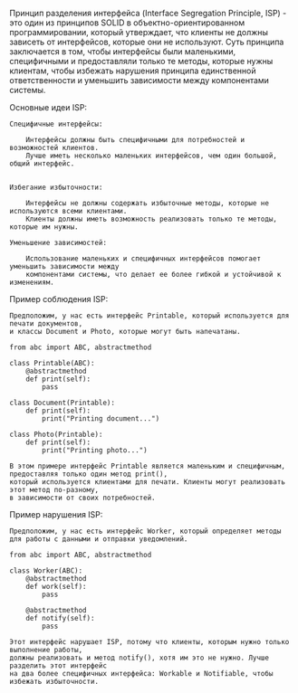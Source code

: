 
Принцип разделения интерфейса (Interface Segregation Principle, ISP) - это один из принципов SOLID
в объектно-ориентированном программировании, который утверждает,
что клиенты не должны зависеть от интерфейсов, которые они не используют.
Суть принципа заключается в том, чтобы интерфейсы были маленькими, специфичными и предоставляли
только те методы, которые нужны клиентам, чтобы избежать нарушения принципа единственной ответственности
и уменьшить зависимости между компонентами системы.


Основные идеи ISP:

    Специфичные интерфейсы:

        Интерфейсы должны быть специфичными для потребностей и возможностей клиентов.
        Лучше иметь несколько маленьких интерфейсов, чем один большой, общий интерфейс.


    Избегание избыточности:

        Интерфейсы не должны содержать избыточные методы, которые не используются всеми клиентами.
        Клиенты должны иметь возможность реализовать только те методы, которые им нужны.

    Уменьшение зависимостей:

        Использование маленьких и специфичных интерфейсов помогает уменьшить зависимости между
        компонентами системы, что делает ее более гибкой и устойчивой к изменениям.



Пример соблюдения ISP:

    Предположим, у нас есть интерфейс Printable, который используется для печати документов,
    и классы Document и Photo, которые могут быть напечатаны.

    from abc import ABC, abstractmethod

    class Printable(ABC):
        @abstractmethod
        def print(self):
            pass

    class Document(Printable):
        def print(self):
            print("Printing document...")

    class Photo(Printable):
        def print(self):
            print("Printing photo...")

    В этом примере интерфейс Printable является маленьким и специфичным, предоставляя только один метод print(),
    который используется клиентами для печати. Клиенты могут реализовать этот метод по-разному,
    в зависимости от своих потребностей.


Пример нарушения ISP:

    Предположим, у нас есть интерфейс Worker, который определяет методы для работы с данными и отправки уведомлений.

    from abc import ABC, abstractmethod

    class Worker(ABC):
        @abstractmethod
        def work(self):
            pass

        @abstractmethod
        def notify(self):
            pass

    Этот интерфейс нарушает ISP, потому что клиенты, которым нужно только выполнение работы,
    должны реализовать и метод notify(), хотя им это не нужно. Лучше разделить этот интерфейс
    на два более специфичных интерфейса: Workable и Notifiable, чтобы избежать избыточности.

